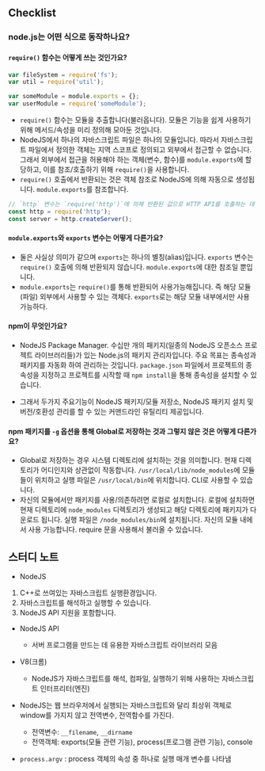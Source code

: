 ## Checklist

### node.js는 어떤 식으로 동작하나요?

#### `require()` 함수는 어떻게 쓰는 것인가요?

```javascript
var fileSystem = require('fs');
var util = require('util');

var someModule = module.exports = {};
var userModule = require('someModule');

```

* `require()` 함수는 모듈을 추출합니다(불러옵니다). 모듈은 기능을 쉽게 사용하기 위해 메서드/속성을 미리 정의해 모아둔 것입니다.
* NodeJS에서 하나의 자바스크립트 파일은 하나의 모듈입니다. 따라서 자바스크립트 파일에서 정의한 객체는 지역 스코프로 정의되고 외부에서 접근할 수 없습니다. 그래서 외부에서 접근을 허용해야 하는 객체(변수, 함수)를 `module.exports`에 할당하고, 이를 참조/호출하기 위해 `require()`을 사용합니다.
* `require()` 호출에서 반환되는 것은 객체 참조로 NodeJS에 의해 자동으로 생성됩니다. `module.exports`를 참조합니다.

```javascript
// `http` 변수는 `require('http')`에 의해 반환된 값으로 HTTP API를 호출하는 데 사용됩니다.
const http = require('http');
const server = http.createServer();
```

#### `module.exports`와 `exports` 변수는 어떻게 다른가요?

* 둘은 사실상 의미가 같으며 `exports`는 하나의 별칭(alias)입니다. `exports` 변수는 `require()` 호출에 의해 반환되지 않습니다. `module.exports`에 대한 참조일 뿐입니다.
* `module.exports`는 `require()`를 통해 반환되어 사용가능해집니다. 즉 해당 모듈(파일) 외부에서 사용할 수 있는 객체다. `exports`로는 해당 모듈 내부에서만 사용 가능하다.

#### npm이 무엇인가요?

* NodeJS Package Manager. 수십만 개의 패키지(일종의 NodeJS 오픈소스 프로젝트 라이브러리들)가 있는 Node.js의 패키지 관리자입니다. 주요 목표는 종속성과 패키지를 자동화 하여 관리하는 것입니다. `package.json` 파일에서 프로젝트의 종속성을 지정하고 프로젝트를 시작할 때 `npm install`을 통해 종속성을 설치할 수 있습니다.

* 그래서 두가지 주요기능이 NodeJS 패키지/모듈 저장소, NodeJS 패키지 설치 및 버전/호환성 관리를 할 수 있는 커맨드라인 유틸리티 제공입니다.
  
#### npm 패키지를 `-g` 옵션을 통해 Global로 저장하는 것과 그렇지 않은 것은 어떻게 다른가요?

* Global로 저장하는 경우 시스템 디렉토리에 설치하는 것을 의미합니다. 현재 디렉토리가 어디인지와 상관없이 작동합니다. `/usr/local/lib/node_modules`에 모듈들이 위치하고 실행 파일은 `/usr/local/bin`에 위치합니다. CLI로 사용할 수 있습니다.
* 자신의 모듈에서만 패키지를 사용/의존하려면 로컬로 설치합니다. 로컬에 설치하면 현재 디렉토리에 `node_modules` 디렉토리가 생성되고 해당 디렉토리에 패키지가 다운로드 됩니다. 실행 파일은 `/node_modules/bin`에 설치됩니다. 자신의 모듈 내에서 사용 가능합니다. require 문을 사용해서 불러올 수 있습니다. 

## 스터디 노트

* NodeJS
1. C++로 쓰여있는 자바스크립트 실행환경입니다. 
2. 자바스크립트를 해석하고 실행할 수 있습니다.
3. NodeJS API 지원을 포함합니다.

* NodeJS API
    * 서버 프로그램을 만드는 데 유용한 자바스크립트 라이브러리 모음

* V8(크롬)
    * NodeJS가 자바스크립트를 해석, 컴파일, 실행하기 위해 사용하는 자바스크립트 인터프리터(엔진)

* NodeJS는 웹 브라우저에서 실행되는 자바스크립트와 달리 최상위 객체로 window를 가지지 않고 전역변수, 전역함수를 가진다.
    * 전역변수: `__filename`, `__dirname`
    * 전역객체: exports(모듈 관련 기능), process(프로그램 관련 기능), console

* `process.argv` : process 객체의 속성 중 하나로 실행 매개 변수를 나타냄

